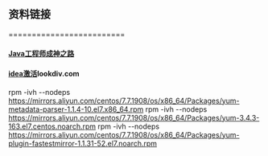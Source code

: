 ## 资料链接
=========================
   
   
#### [Java工程师成神之路](https://github.com/hollischuang/toBeTopJavaer)  
#### [idea激活](http://lookdiv.com)lookdiv.com

rpm -ivh --nodeps https://mirrors.aliyun.com/centos/7.7.1908/os/x86_64/Packages/yum-metadata-parser-1.1.4-10.el7.x86_64.rpm
rpm -ivh --nodeps https://mirrors.aliyun.com/centos/7.7.1908/os/x86_64/Packages/yum-3.4.3-163.el7.centos.noarch.rpm
rpm -ivh --nodeps https://mirrors.aliyun.com/centos/7.7.1908/os/x86_64/Packages/yum-plugin-fastestmirror-1.1.31-52.el7.noarch.rpm
